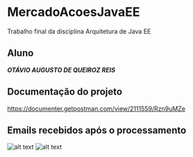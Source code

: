 # MercadoAcoesJavaEE
Trabalho final da disciplina Arquitetura de Java EE


## Aluno
**_OTÁVIO AUGUSTO DE QUEIROZ REIS_**<br />

## Documentação do projeto
https://documenter.getpostman.com/view/2111559/Rzn9uMZe

## Emails recebidos após o processamento
![alt text](https://i.snag.gy/KI7Hpl.jpg)
![alt text](https://i.snag.gy/3CgRkN.jpg)
